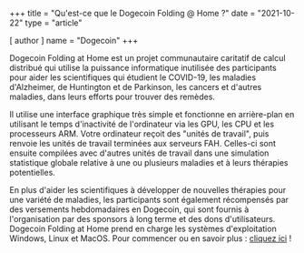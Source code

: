 +++
title = "Qu'est-ce que le Dogecoin Folding @ Home ?"
date = "2021-10-22"
type = "article"

[ author ]
  name = "Dogecoin"
+++

Dogecoin Folding at Home est un projet communautaire caritatif de calcul distribué qui utilise la puissance informatique inutilisée des participants pour aider les scientifiques qui étudient le COVID-19, les maladies d'Alzheimer, de Huntington et de Parkinson, les cancers et d'autres maladies, dans leurs efforts pour trouver des remèdes.

Il utilise une interface graphique très simple et fonctionne en arrière-plan en utilisant le temps d'inactivité de l'ordinateur via les GPU, les CPU et les processeurs ARM. Votre ordinateur reçoit des "unités de travail", puis renvoie les unités de travail terminées aux serveurs FAH. Celles-ci sont ensuite compilées avec d'autres unités de travail dans une simulation statistique globale relative à une ou plusieurs maladies et à leurs thérapies potentielles.   

En plus d'aider les scientifiques à développer de nouvelles thérapies pour une variété de maladies, les participants sont également récompensés par des versements hebdomadaires en Dogecoin, qui sont fournis à l'organisation par des sponsors à long terme et des dons d'utilisateurs. Dogecoin Folding at Home prend en charge les systèmes d'exploitation Windows, Linux et MacOS. Pour commencer ou en savoir plus : [cliquez ici](https://www.dogecoinfah.com/index.html) !